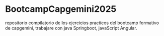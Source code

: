 # BootcampCapgemini2025
repositorio compilatorio de los ejercicios practicos del bootcamp formativo de capgemini, trabajare con java Springboot, javaScript Angular.
